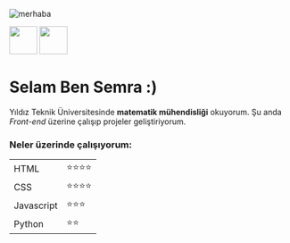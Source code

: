 

![merhaba](https://encrypted-tbn0.gstatic.com/images?q=tbn:ANd9GcQB5FdPWil_ZyEB-xKeI19R0XVBpegNUzq2dw&usqp=CAU)

[<img width=50 src="https://upload.wikimedia.org/wikipedia/commons/thumb/f/f8/LinkedIn_icon_circle.svg/2048px-LinkedIn_icon_circle.svg.png">](https://www.linkedin.com/in/semra-uysal-841058273/)
[<img width=50 src="https://icones.pro/wp-content/uploads/2021/06/icone-github-jaune.png">](https://github.com/semrauysal)








# Selam Ben Semra :)

Yıldız Teknik Üniversitesinde **matematik mühendisliği** okuyorum. Şu anda *Front-end* üzerine çalışıp projeler geliştiriyorum.


### Neler üzerinde çalışıyorum:

|  | |
|--- | ----|
|HTML |:star::star::star::star:|
|CSS | :star::star::star::star:|
|Javascript|:star::star::star:|
|Python|:star::star:|




